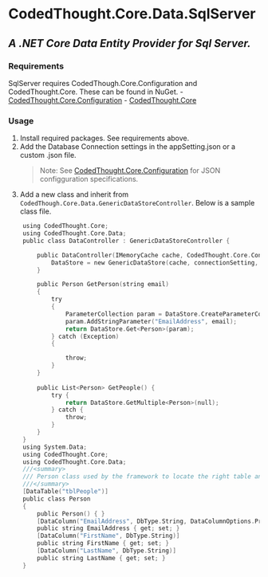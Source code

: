 # CodedThought.Core.Data.SqlServer
## _A .NET Core Data Entity Provider for Sql Server._

### Requirements

SqlServer requires CodedThough.Core.Configuration and CodedThought.Core.  These can be found in NuGet.
	- [CodedThought.Core.Configuration](https://www.nuget.org/packages/CodedThought.Core.Configuration)
	- [CodedThought.Core](https://www.nuget.org/packages/CodedThought.Core/)

### Usage
1. Install required packages.  See requirements above.
2. Add the Database Connection settings in the appSetting.json or a custom .json file.
    > Note:  See [CodedThought.Core.Configuration](https://www.nuget.org/packages/CodedThought.Core.Configuration) for JSON configguration specifications.
3. Add a new class and inherit from `CodedThough.Core.Data.GenericDataStoreController`.  Below is a sample class file.
```c sharp
    using CodedThought.Core;
    using CodedThought.Core.Data;
    public class DataController : GenericDataStoreController {

		public DataController(IMemoryCache cache, CodedThought.Core.Configuration.ConnectionSetting	 connectionSetting	) {
			DataStore = new GenericDataStore(cache, connectionSetting, "dbo");
		}

		public Person GetPerson(string email)
		{
			try
			{
				ParameterCollection param = DataStore.CreateParameterCollection();
				param.AddStringParameter("EmailAddress", email);
				return DataStore.Get<Person>(param);
			} catch (Exception)
			{

				throw;
			}
		}
            
        public List<Person> GetPeople() {
            try {
                return DataStore.GetMultiple<Person>(null);
            } catch {
                throw;
            }
        }
    }
    using System.Data;
    using CodedThought.Core;
    using CodedThought.Core.Data;
	///<summary>
	/// Person class used by the framework to locate the right table and columns with class and proprety annotations.
	///</summary>
	[DataTable("tblPeople")]
	public class Person
	{
		public Person() { }
		[DataColumn("EmailAddress", DbType.String, DataColumnOptions.PrimaryKey)]
		public string EmailAddress { get; set; }
        [DataColumn("FirstName", DbType.String)]
		public string FirstName { get; set; }
		[DataColumn("LastName", DbType.String)]
		public string LastName { get; set; }
	}
```

